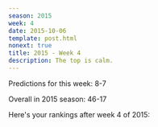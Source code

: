 ```yaml
---
season: 2015
week: 4
date: 2015-10-06
template: post.html
nonext: true
title: 2015 - Week 4
description: The top is calm.
---
```


Predictions for this week: 8-7

Overall in 2015 season: 46-17


Here's your rankings after week 4 of 2015:

